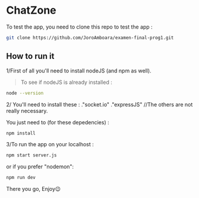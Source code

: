 # ChatZone 
To test the app, you need to clone this repo to test the app :

```sh
git clone https://github.com/JoroAmboara/examen-final-prog1.git
```

## How to run it
1/First of all you'll need to install nodeJS (and npm as well).
>To see if nodeJS is already installed : 
```sh
node --version
```

2/ You'll need to install these :
."socket.io"
."expressJS"
//The others are not really necessary.

You just need to (for these depedencies) :
```sh
npm install
```

3/To run the app on your localhost : 

```sh
npm start server.js
```

or if you prefer "nodemon":

```sh
npm run dev
```

There you go, Enjoy😉
